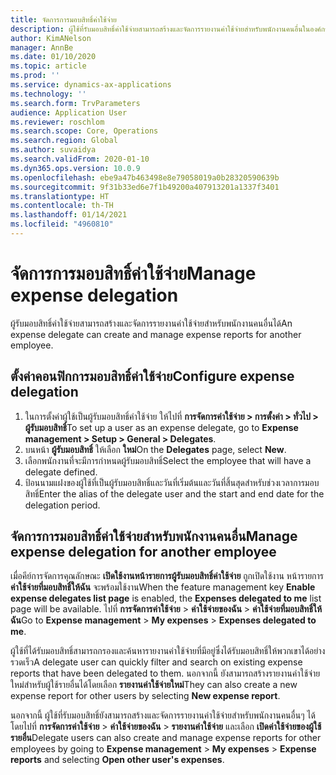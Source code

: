 ```yaml
---
title: จัดการการมอบสิทธิ์ค่าใช้จ่าย
description: ผู้ใช้ที่รับมอบสิทธิ์ค่าใช้จ่ายสามารถสร้างและจัดการรายงานค่าใช้จ่ายสำหรับพนักงานคนอื่นในองค์กรได้
author: KimANelson
manager: AnnBe
ms.date: 01/10/2020
ms.topic: article
ms.prod: ''
ms.service: dynamics-ax-applications
ms.technology: ''
ms.search.form: TrvParameters
audience: Application User
ms.reviewer: roschlom
ms.search.scope: Core, Operations
ms.search.region: Global
ms.author: suvaidya
ms.search.validFrom: 2020-01-10
ms.dyn365.ops.version: 10.0.9
ms.openlocfilehash: ebe9a47b463498e8e79058019a0b28320590639b
ms.sourcegitcommit: 9f31b33ed6e7f1b49200a407913201a1337f3401
ms.translationtype: HT
ms.contentlocale: th-TH
ms.lasthandoff: 01/14/2021
ms.locfileid: "4960810"
---
```

# <a name="manage-expense-delegation"></a><span data-ttu-id="ca484-103">จัดการการมอบสิทธิ์ค่าใช้จ่าย</span><span class="sxs-lookup"><span data-stu-id="ca484-103">Manage expense delegation</span></span>

<span data-ttu-id="ca484-104">ผู้รับมอบสิทธิ์ค่าใช้จ่ายสามารถสร้างและจัดการรายงานค่าใช้จ่ายสำหรับพนักงานคนอื่นได้</span><span class="sxs-lookup"><span data-stu-id="ca484-104">An expense delegate can create and manage expense reports for another employee.</span></span>

## <a name="configure-expense-delegation"></a><span data-ttu-id="ca484-105">ตั้งค่าคอนฟิกการมอบสิทธิ์ค่าใช้จ่าย</span><span class="sxs-lookup"><span data-stu-id="ca484-105">Configure expense delegation</span></span>

1. <span data-ttu-id="ca484-106">ในการตั้งค่าผู้ใช้เป็นผู้รับมอบสิทธิ์ค่าใช้จ่าย ให้ไปที่ **การจัดการค่าใช้จ่าย > การตั้งค่า > ทั่วไป > ผู้รับมอบสิทธิ์**</span><span class="sxs-lookup"><span data-stu-id="ca484-106">To set up a user as an expense delegate, go to **Expense management > Setup > General > Delegates**.</span></span>
2. <span data-ttu-id="ca484-107">บนหน้า **ผู้รับมอบสิทธิ์** ให้เลือก **ใหม่**</span><span class="sxs-lookup"><span data-stu-id="ca484-107">On the **Delegates** page, select **New**.</span></span>
3. <span data-ttu-id="ca484-108">เลือกพนักงานที่จะมีการกำหนดผู้รับมอบสิทธิ์</span><span class="sxs-lookup"><span data-stu-id="ca484-108">Select the employee that will have a delegate defined.</span></span> 
4. <span data-ttu-id="ca484-109">ป้อนนามแฝงของผู้ใช้ที่เป็นผู้รับมอบสิทธิ์และวันที่เริ่มต้นและวันที่สิ้นสุดสำหรับช่วงเวลาการมอบสิทธิ์</span><span class="sxs-lookup"><span data-stu-id="ca484-109">Enter the alias of the delegate user and the start and end date for the delegation period.</span></span>

## <a name="manage-expense-delegation-for-another-employee"></a><span data-ttu-id="ca484-110">จัดการการมอบสิทธิ์ค่าใช้จ่ายสำหรับพนักงานคนอื่น</span><span class="sxs-lookup"><span data-stu-id="ca484-110">Manage expense delegation for another employee</span></span>

<span data-ttu-id="ca484-111">เมื่อคีย์การจัดการคุณลักษณะ **เปิดใช้งานหน้ารายการผู้รับมอบสิทธิ์ค่าใช้จ่าย** ถูกเปิดใช้งาน หน้ารายการ **ค่าใช้จ่ายที่มอบสิทธิ์ให้ฉัน** จะพร้อมใช้งาน</span><span class="sxs-lookup"><span data-stu-id="ca484-111">When the feature management key **Enable expense delegates list page** is enabled, the **Expenses delegated to me** list page will be available.</span></span> <span data-ttu-id="ca484-112">ไปที่ **การจัดการค่าใช้จ่าย** > **ค่าใช้จ่ายของฉัน** > **ค่าใช้จ่ายที่มอบสิทธิ์ให้ฉัน**</span><span class="sxs-lookup"><span data-stu-id="ca484-112">Go to **Expense management** > **My expenses** > **Expenses delegated to me**.</span></span>

<span data-ttu-id="ca484-113">ผู้ใช้ที่ได้รับมอบสิทธิ์สามารถกรองและค้นหารายงานค่าใช้จ่ายที่มีอยู่ซึ่งได้รับมอบสิทธิ์ให้พวกเขาได้อย่างรวดเร็ว</span><span class="sxs-lookup"><span data-stu-id="ca484-113">A delegate user can quickly filter and search on existing expense reports that have been delegated to them.</span></span> <span data-ttu-id="ca484-114">นอกจากนี้ ยังสามารถสร้างรายงานค่าใช้จ่ายใหม่สำหรับผู้ใช้รายอื่นได้โดยเลือก **รายงานค่าใช้จ่ายใหม่**</span><span class="sxs-lookup"><span data-stu-id="ca484-114">They can also create a new expense report for other users by selecting **New expense report**.</span></span>

<span data-ttu-id="ca484-115">นอกจากนี้ ผู้ใช้ที่รับมอบสิทธิ์ยังสามารถสร้างและจัดการรายงานค่าใช้จ่ายสำหรับพนักงานคนอื่นๆ ได้โดยไปที่ **การจัดการค่าใช้จ่าย** > **ค่าใช้จ่ายของฉัน** > **รายงานค่าใช้จ่าย** และเลือก **เปิดค่าใช้จ่ายของผู้ใช้รายอื่น**</span><span class="sxs-lookup"><span data-stu-id="ca484-115">Delegate users can also create and manage expense reports for other employees by going to **Expense management** > **My expenses** > **Expense reports** and selecting **Open other user's expenses**.</span></span>
